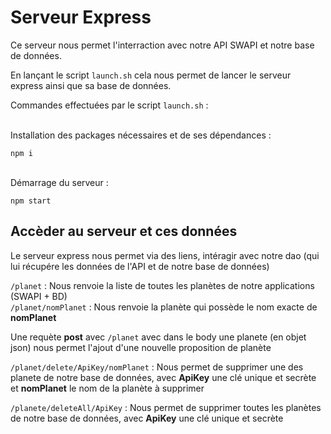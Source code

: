 # Serveur Express

Ce serveur nous permet l'interraction avec notre API SWAPI et notre base de données.

En lançant le script ```launch.sh``` cela nous permet de lancer le serveur express ainsi que sa base de données.

Commandes effectuées par le script  ```launch.sh``` : 

<br>
Installation des packages nécessaires et de ses dépendances :

```
npm i
```

<br>
Démarrage du serveur :

```
npm start
```

## Accèder au serveur et ces données

Le serveur express nous permet via des liens, intéragir avec notre dao (qui lui récupére les données de l'API et de notre base de données)

```/planet``` : Nous renvoie la liste de toutes les planètes de notre applications (SWAPI + BD)<br>
```/planet/nomPlanet``` : Nous renvoie la planète qui possède le nom exacte de **nomPlanet** <br>

Une requète **post** avec ```/planet``` avec dans le body une planete (en objet json) nous permet l'ajout d'une nouvelle proposition de planète <br>


```/planet/delete/ApiKey/nomPlanet``` : Nous permet de supprimer une des planete de notre base de données, avec **ApiKey** une clé unique et secrète et **nomPlanet** le nom de la planète à supprimer <br>

```/planete/deleteAll/ApiKey``` : Nous permet de supprimer toutes les planètes de notre base de données, avec **ApiKey** une clé unique et secrète 
